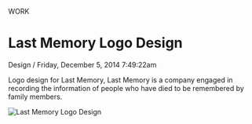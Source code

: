 <p class="type">WORK</p>

# Last Memory Logo Design

<p class="meta">Design  /  Friday, December 5, 2014 7:49:22am</p>

Logo design for Last Memory, Last Memory is a company engaged in recording the information of people who have died to be remembered by family members.

![Last Memory Logo Design](https://farooq-agent.web.app/assets/images/works/large/qh4hvY2u_work_image.jpg)
